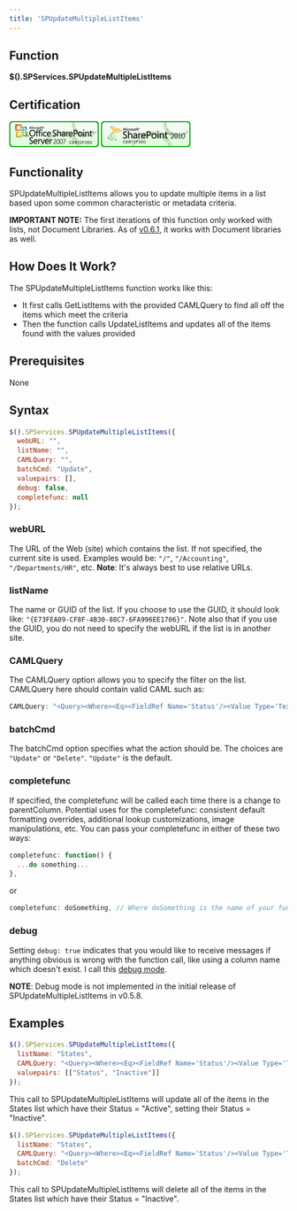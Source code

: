 ```yaml
---
title: 'SPUpdateMultipleListItems'
---
```


## Function

**$().SPServices.SPUpdateMultipleListItems**

## Certification

[![Certified for SharePoint 2007](/docs/img/sp2007-cert.jpg "Certified for SharePoint 2007")](/docs/glossary/index.md#Certification) [![Certified for SharePoint 2010](/docs/img/sp2010-cert.jpg "Certified for SharePoint 2010")](/docs/glossary/index.md#Certification)

## Functionality

SPUpdateMultipleListItems allows you to update multiple items in a list based upon some common characteristic or metadata criteria.

**IMPORTANT NOTE:** The first iterations of this function only worked with lists, not Document Libraries. As of [v0.6.1](http://spservices.codeplex.com/releases/view/62021), it works with Document libraries as well.

## How Does It Work?

The SPUpdateMultipleListItems function works like this:

*   It first calls GetListItems with the provided CAMLQuery to find all off the items which meet the criteria
*   Then the function calls UpdateListItems and updates all of the items found with the values provided

## Prerequisites

None

## Syntax

``` javascript
$().SPServices.SPUpdateMultipleListItems({
  webURL: "",
  listName: "",
  CAMLQuery: "",
  batchCmd: "Update",
  valuepairs: [],
  debug: false,
  completefunc: null
});
```

### webURL

The URL of the Web (site) which contains the list. If not specified, the current site is used. Examples would be: `"/"`, `"/Accounting"`, `"/Departments/HR"`, etc. **Note**: It's always best to use relative URLs.

### listName

The name or GUID of the list. If you choose to use the GUID, it should look like: `"{E73FEA09-CF8F-4B30-88C7-6FA996EE1706}"`. Note also that if you use the GUID, you do not need to specify the webURL if the list is in another site.

### CAMLQuery

The CAMLQuery option allows you to specify the filter on the list. CAMLQuery here should contain valid CAML such as:

``` javascript
CAMLQuery: "<Query><Where><Eq><FieldRef Name='Status'/><Value Type='Text'>Active</Value></Eq></Where></Query>"
```

### batchCmd

The batchCmd option specifies what the action should be. The choices are `"Update"` or `"Delete"`. `"Update"` is the default.

### completefunc

If specified, the completefunc will be called each time there is a change to parentColumn. Potential uses for the completefunc: consistent default formatting overrides, additional lookup customizations, image manipulations, etc. You can pass your completefunc in either of these two ways:

``` javascript
completefunc: function() {
  ...do something...
},
```

or

``` javascript
completefunc: doSomething, // Where doSomething is the name of your function
```

### debug

Setting `debug: true` indicates that you would like to receive messages if anything obvious is wrong with the function call, like using a column name which doesn't exist. I call this [debug mode](/docs/glossary/index.md#debug-mode-).

**NOTE**: Debug mode is not implemented in the initial release of SPUpdateMultipleListItems in v0.5.8.

## Examples

``` javascript
$().SPServices.SPUpdateMultipleListItems({
  listName: "States",
  CAMLQuery: "<Query><Where><Eq><FieldRef Name='Status'/><Value Type='Text'>Active</Value></Eq></Where></Query>",
  valuepairs: [["Status", "Inactive"]]
});
```

This call to SPUpdateMultipleListItems will update all of the items in the States list which have their Status = "Active", setting their Status = "Inactive".

``` javascript
$().SPServices.SPUpdateMultipleListItems({
  listName: "States",
  CAMLQuery: "<Query><Where><Eq><FieldRef Name='Status'/><Value Type='Text'>Inactive</Value></Eq></Where></Query>",
  batchCmd: "Delete"
});
```

This call to SPUpdateMultipleListItems will delete all of the items in the States list which have their Status = "Inactive".
